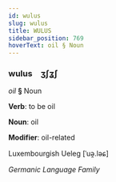 ```yaml
---
id: wulus
slug: wulus
title: WULUS
sidebar_position: 769
hoverText: oil § Noun
---
```


### wulus&emsp;<span kind="abugida">ʒʃʓ́ʃ</span>

*oil* **§** Noun

**Verb**: to be oil

**Noun**: oil

**Modifier**: oil-related

Luxembourgish Ueleg [ˈuə̯.ləɕ]

*Germanic Language Family*